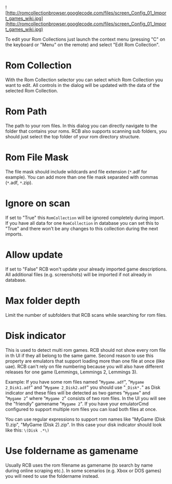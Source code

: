 


![http://romcollectionbrowser.googlecode.com/files/screen_Config_01_Import_games_wiki.jpg](http://romcollectionbrowser.googlecode.com/files/screen_Config_01_Import_games_wiki.jpg)

To edit your Rom Collections just launch the context menu (pressing "C" on the keyboard or "Menu" on the remote) and select "Edit Rom Collection".

# Rom Collection #
With the Rom Collection selector you can select which Rom Collection you want to edit. All controls in the dialog will be updated with the data of the selected Rom Collection.

# Rom Path #
The path to your rom files. In this dialog you can directly navigate to the folder that contains your roms. RCB also supports scanning sub folders, you should just select the top folder of your rom directory structure.

# Rom File Mask #
The file mask should include wildcards and file extension (`*`.adf for example). You can add more than one file mask separated with commas (`*`.adf, `*`.zip).

# Ignore on scan #
If set to "True" this `RomCollection` will be ignored completely during import. If you have all data for one `RomCollection` in database you can set this to "True" and there won't be any changes to this collection during the next imports.

# Allow update #
If set to "False" RCB won't update your already imported game descriptions. All additional files (e.g. screenshots) will be imported if not already in database.

# Max folder depth #
Limit the number of subfolders that RCB scans while searching for rom files.

# Disk indicator #
This is used to detect multi rom games. RCB should not show every rom file in th UI if they all belong to the same game. Second reason to use this property are emulators that support loading more than one file at once (like uae). RCB can't rely on file numbering because you will also have different releases for one game (Lemmings, Lemmings 2, Lemmings 3).

Example:
If you have some rom files named "`Mygame.adf`", "`Mygame 2_Disk1.adf`" and "`Mygame 2_Disk2.adf`" you should use "`_Disk*.`" as Disk indicator and these files will be detected as two games "`Mygame`" and "`Mygame 2`" where "`Mygame 2`" consists of two rom files. In the UI you will see the "friendly" gamename "`Mygame 2`". If you have your emulatorCmd configured to support multiple rom files you can load both files at once.

You can use regular expressions to support rom names like "MyGame (Disk 1).zip", "MyGame (Disk 2).zip". In this case your disk indicator should look like this: `\(Disk .*\)`

# Use foldername as gamename #
Usually RCB uses the rom filename as gamename (to search by name during online scraping etc.). In some scenarios (e.g. Xbox or DOS games) you will need to use the foldername instead.